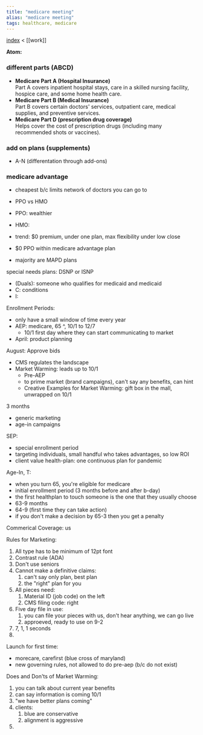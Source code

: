 ```yaml
---
title: "medicare meeting"
alias: "medicare meeting"
tags: healthcare, medicare
---
```


[index](/.md) < [[work]]

**Atom:** 

### different parts (ABCD)
-  **Medicare Part A (Hospital Insurance)**  
    Part A covers inpatient hospital stays, care in a skilled nursing facility, hospice care, and some home health care.
-   **Medicare Part B (Medical Insurance)**  
    Part B covers certain doctors' services, outpatient care, medical supplies, and preventive services.
-   **Medicare Part D (prescription drug coverage)**  
    Helps cover the cost of prescription drugs (including many recommended shots or vaccines).
    
### add on plans (supplements)
- A-N (differentation through add-ons)


### medicare advantage
- cheapest b/c limits network of doctors you can go to
- PPO vs HMO
- PPO: wealthier
- HMO: 

- trend: $0 premium, under one plan, max flexibility under low close
- $0 PPO within medicare advantage plan
- majority are MAPD plans

special needs plans: DSNP or ISNP 
- (Duals): someone who qualifies for medicaid and medicaid
- C: conditions 
- I: 

Enrollment Periods:
- only have a small window of time every year 
- AEP: medicare, 65 ^, 10/1 to 12/7
	- 10/1 first day where they can start communicating to market
- April: product planning 

August: Approve bids 
- CMS regulates the landscape
- Market Warming: leads up to 10/1
	- Pre-AEP
	- to prime market (brand campaigns), can't say any benefits, can hint
	- Creative Examples for Market Warming: gift box in the mall, unwrapped on 10/1


3 months
- generic marketing
- age-in campaigns

SEP:
- special enrollment period
- targeting individuals, small handful who takes advantages, so low ROI
- client value health-plan: one continuous plan for pandemic 

Age-In, T:
- when you turn 65, you're eligible for medicare
- initial enrollment period (3 months before and after b-day)
- the first healthplan to touch someone is the one that they usually choose
- 63-9 months
- 64-9 (first time they can take action)
- if you don't make a decision by 65-3 then you get a penalty


Commerical Coverage: us

Rules for Marketing:
1. All type has to be minimum of 12pt font
2. Contrast rule (ADA)
3. Don't use seniors
4. Cannot make a definitive claims:
	1. can't say only plan, best plan
	2. the "right" plan for you
5. All pieces need: 
	1. Material ID (job code) on the left
	2. CMS filing code: right 
6. Five day file in use:
	1. you can file your pieces with us, don't hear anything, we can go live
	2. approeved, ready to use on 9-2
7. 7, 1, 1 seconds 
8. 


Launch for first time:
- morecare, carefirst (blue cross of maryland)
- new governing rules, not allowed to do pre-aep (b/c do not exist)

Does and Don'ts of Market Warming:
1. you can talk about current year benefits
2. can say information is coming 10/1
3. "we have better plans coming"
4. clients: 
	1. blue are conservative
	2. alignment is aggressive
5. 

